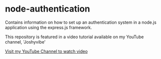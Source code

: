 # node-authentication
Contains information on how to set up an authentication system in a node.js application using the express.js framework.

This repository is featured in a video tutorial available on my YouTube channel, 'Joshyvibe'


[Visit my YouTube Channel to watch video](https://youtu.be/EMf29HhIsRc)


